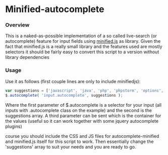 # Minified-autocomplete

### Overview

This is a naked-as-possible implementation of a so called live-search (or autocomplete) feature for input fields using [minified.js](http://www.minified.js) as library. Given the fact that minified.js is a really small library and the features used are mostly selectors it should be fairly easy to convert this script to a version without library dependencies

### Usage

Use it as follows (first couple lines are only to include minifiedjs):

```javascript
var suggestions = ['javascript', 'java', 'php', 'phpstorm', 'options', 'oblea', 'oppium', 'facebook', 'facepalm'];
$.autocomplete( 'input.autocomplete', suggestions );
```

Where the first parameter of $.autocomplete is a selector for your input (all inputs with .autocomplete class on the example) and the second is the suggestions array. A third parameter can be sent which is the container for the values (useful so it can work together with some jquery autocomplete plugins)

 course you should include the CSS and JS files for autocomplete-minified and minified.js itself for this script to work. Then essentially change the 'suggestions' array to suit your needs and you are ready to go.
